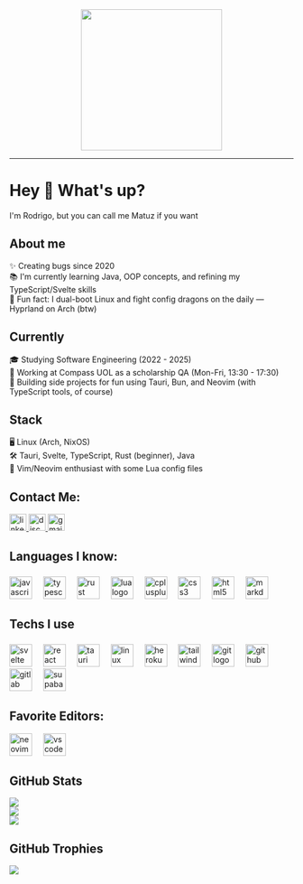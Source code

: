 <div align="center">
  <img height="250" src="https://i.imgur.com/oD7pvOf.jpeg"  />
</div>

--- 

<h1 align="left">Hey 👋 What's up?</h1>

<p align="left">I'm Rodrigo, but you can call me Matuz if you want</p>

<h2 align="left">About me</h2>

<p align="left">
✨ Creating bugs since 2020<br>
📚 I'm currently learning Java, OOP concepts, and refining my TypeScript/Svelte skills<br>
🎲 Fun fact: I dual-boot Linux and fight config dragons on the daily — Hyprland on Arch (btw)<br>
</p>

<h2 align="left">Currently</h2>

<p align="left">
🎓 Studying Software Engineering (2022 - 2025)<br>
🧠 Working at Compass UOL as a scholarship QA (Mon-Fri, 13:30 - 17:30)<br>
🚀 Building side projects for fun using Tauri, Bun, and Neovim (with TypeScript tools, of course)
</p>

<h2 align="left">Stack</h2>

<p align="left">
🖥️ Linux (Arch, NixOS)<br>
🛠️ Tauri, Svelte, TypeScript, Rust (beginner), Java<br>
📝 Vim/Neovim enthusiast with some Lua config files<br>
</p>

<h2 align="left">Contact Me:</h2>

<div align="left">

  <a href="https://www.linkedin.com/in/rodrigo-santos-m0117/" target="_blank">
    <img src="https://img.shields.io/static/v1?message=LinkedIn&logo=linkedin&label=&color=0077B5&logoColor=white&labelColor=&style=for-the-badge" height="30" alt="linkedin logo"  />
  </a>
  <a href="<https://discord.com/users/1119379356633006090>" target="_blank">
    <img src="https://img.shields.io/static/v1?message=Discord&logo=discord&label=&color=7289DA&logoColor=white&labelColor=&style=for-the-badge" height="30" alt="discord logo"  />
  </a>
  <a href="mailto:rodrigosantoslima1311@gmail.com" target="_blank">
    <img src="https://img.shields.io/static/v1?message=Gmail&logo=gmail&label=&color=D14836&logoColor=white&labelColor=&style=for-the-badge" height="30" alt="gmail logo"  />
  </a>
</div>

<h2 align="left">Languages I know:</h2>

###

<div align="left">
  <img src="https://skillicons.dev/icons?i=js" height="40" alt="javascript logo"  />
  <img width="12" />
  <img src="https://skillicons.dev/icons?i=ts" height="40" alt="typescript logo"  />
  <img width="12" />
  <img src="https://skillicons.dev/icons?i=rust" height="40" alt="rust logo"  />
  <img width="12" />
  <img src="https://skillicons.dev/icons?i=lua" height="40" alt="lua logo"  />
  <img width="12" />
  <img src="https://skillicons.dev/icons?i=cpp" height="40" alt="cplusplus logo"  />
  <img width="12" />
  <img src="https://skillicons.dev/icons?i=css" height="40" alt="css3 logo"  />
  <img width="12" />
  <img src="https://skillicons.dev/icons?i=html" height="40" alt="html5 logo"  />
  <img width="12" />
  <img src="https://skillicons.dev/icons?i=md" height="40" alt="markdown logo"  />
</div>

###

<h2 align="left">Techs I use</h2>

###

<div align="left">
  <img src="https://skillicons.dev/icons?i=svelte" height="40" alt="svelte logo"  />
  <img width="12" />
  <img src="https://skillicons.dev/icons?i=react" height="40" alt="react logo"  />
  <img width="12" />
  <img src="https://skillicons.dev/icons?i=tauri" height="40" alt="tauri logo"  />
  <img width="12" />
  <img src="https://skillicons.dev/icons?i=linux" height="40" alt="linux logo"  />
  <img width="12" />
  <img src="https://skillicons.dev/icons?i=heroku" height="40" alt="heroku logo"  />
  <img width="12" />
  <img src="https://skillicons.dev/icons?i=tailwind" height="40" alt="tailwindcss logo"  />
  <img width="12" />
  <img src="https://skillicons.dev/icons?i=git" height="40" alt="git logo"  />
  <img width="12" />
  <img src="https://skillicons.dev/icons?i=github" height="40" alt="github logo"  />
  <img width="12" />
  <img src="https://skillicons.dev/icons?i=gitlab" height="40" alt="gitlab logo"  />
  <img width="12" />
  <img src="https://skillicons.dev/icons?i=supabase" height="40" alt="supabase logo"  />
</div>

###

<h2 align="left">Favorite Editors:</h2>

<div align="left">
  <img src="https://skillicons.dev/icons?i=neovim" height="40" alt="neovim logo"  />
  <img width="12" />
  <img src="https://skillicons.dev/icons?i=vscode" height="40" alt="vscode logo"  />
</div>


<h2 align="left">GitHub Stats</h2>

![](https://github-readme-stats.vercel.app/api?username=Rodrigo-Matuz&theme=transparent&hide_border=true&include_all_commits=true&count_private=true)<br/>
![](https://nirzak-streak-stats.vercel.app/?user=Rodrigo-Matuz&theme=transparent&hide_border=true)<br/>
![](https://github-readme-stats.vercel.app/api/top-langs/?username=Rodrigo-Matuz&theme=transparent&hide_border=true&include_all_commits=true&count_private=true&layout=compact)

<h2 align="left">GitHub Trophies</h2>

![](https://github-profile-trophy.vercel.app/?username=Rodrigo-Matuz&theme=monokai&no-frame=true&no-bg=true&margin-w=4)


<!-- Proudly created with GPRM ( https://gprm.itsvg.in ) -->
